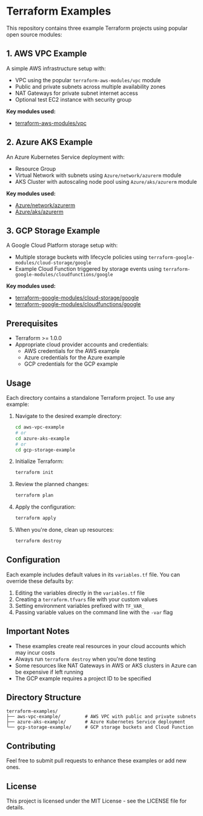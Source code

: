 # Terraform Examples

This repository contains three example Terraform projects using popular open source modules:

## 1. AWS VPC Example

A simple AWS infrastructure setup with:
- VPC using the popular `terraform-aws-modules/vpc` module
- Public and private subnets across multiple availability zones
- NAT Gateways for private subnet internet access
- Optional test EC2 instance with security group

**Key modules used:**
- [terraform-aws-modules/vpc](https://registry.terraform.io/modules/terraform-aws-modules/vpc/aws/latest)

## 2. Azure AKS Example

An Azure Kubernetes Service deployment with:
- Resource Group
- Virtual Network with subnets using `Azure/network/azurerm` module
- AKS Cluster with autoscaling node pool using `Azure/aks/azurerm` module

**Key modules used:**
- [Azure/network/azurerm](https://registry.terraform.io/modules/Azure/network/azurerm/latest)
- [Azure/aks/azurerm](https://registry.terraform.io/modules/Azure/aks/azurerm/latest)

## 3. GCP Storage Example

A Google Cloud Platform storage setup with:
- Multiple storage buckets with lifecycle policies using `terraform-google-modules/cloud-storage/google`
- Example Cloud Function triggered by storage events using `terraform-google-modules/cloudfunctions/google`

**Key modules used:**
- [terraform-google-modules/cloud-storage/google](https://registry.terraform.io/modules/terraform-google-modules/cloud-storage/google/latest)
- [terraform-google-modules/cloudfunctions/google](https://registry.terraform.io/modules/terraform-google-modules/cloudfunctions/google/latest)

## Prerequisites

- Terraform >= 1.0.0
- Appropriate cloud provider accounts and credentials:
  - AWS credentials for the AWS example
  - Azure credentials for the Azure example
  - GCP credentials for the GCP example

## Usage

Each directory contains a standalone Terraform project. To use any example:

1. Navigate to the desired example directory:
   ```bash
   cd aws-vpc-example
   # or
   cd azure-aks-example
   # or
   cd gcp-storage-example
   ```

2. Initialize Terraform:
   ```bash
   terraform init
   ```

3. Review the planned changes:
   ```bash
   terraform plan
   ```

4. Apply the configuration:
   ```bash
   terraform apply
   ```

5. When you're done, clean up resources:
   ```bash
   terraform destroy
   ```

## Configuration

Each example includes default values in its `variables.tf` file. You can override these defaults by:

1. Editing the variables directly in the `variables.tf` file
2. Creating a `terraform.tfvars` file with your custom values
3. Setting environment variables prefixed with `TF_VAR_`
4. Passing variable values on the command line with the `-var` flag

## Important Notes

- These examples create real resources in your cloud accounts which may incur costs
- Always run `terraform destroy` when you're done testing
- Some resources like NAT Gateways in AWS or AKS clusters in Azure can be expensive if left running
- The GCP example requires a project ID to be specified

## Directory Structure

```
terraform-examples/
├── aws-vpc-example/         # AWS VPC with public and private subnets
├── azure-aks-example/       # Azure Kubernetes Service deployment
└── gcp-storage-example/     # GCP storage buckets and Cloud Function
```

## Contributing

Feel free to submit pull requests to enhance these examples or add new ones.

## License

This project is licensed under the MIT License - see the LICENSE file for details.